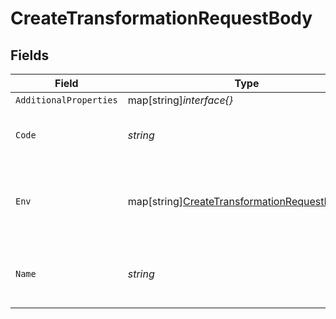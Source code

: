 # CreateTransformationRequestBody


## Fields

| Field                                                                                                          | Type                                                                                                           | Required                                                                                                       | Description                                                                                                    |
| -------------------------------------------------------------------------------------------------------------- | -------------------------------------------------------------------------------------------------------------- | -------------------------------------------------------------------------------------------------------------- | -------------------------------------------------------------------------------------------------------------- |
| `AdditionalProperties`                                                                                         | map[string]*interface{}*                                                                                       | :heavy_minus_sign:                                                                                             | N/A                                                                                                            |
| `Code`                                                                                                         | *string*                                                                                                       | :heavy_check_mark:                                                                                             | JavaScript code to be executed as string                                                                       |
| `Env`                                                                                                          | map[string][CreateTransformationRequestBodyEnv](../../models/operations/createtransformationrequestbodyenv.md) | :heavy_minus_sign:                                                                                             | Key-value environment variables to be passed to the transformation                                             |
| `Name`                                                                                                         | *string*                                                                                                       | :heavy_check_mark:                                                                                             | A unique, human-friendly name for the transformation                                                           |